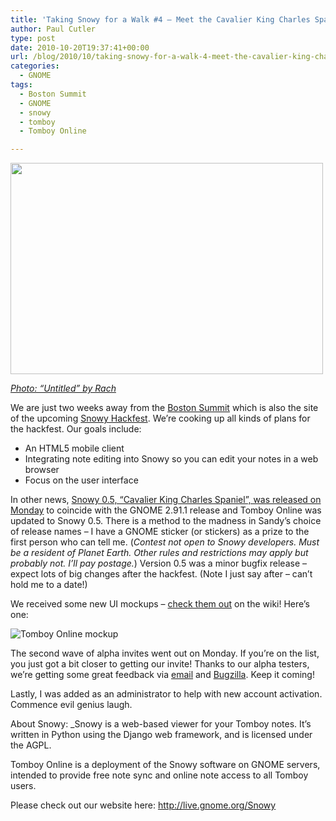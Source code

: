 ```yaml
---
title: 'Taking Snowy for a Walk #4 – Meet the Cavalier King Charles Spaniel'
author: Paul Cutler
type: post
date: 2010-10-20T19:37:41+00:00
url: /blog/2010/10/taking-snowy-for-a-walk-4-meet-the-cavalier-king-charles-spaniel/
categories:
  - GNOME
tags:
  - Boston Summit
  - GNOME
  - snowy
  - tomboy
  - Tomboy Online

---
```

[<img src="https://i1.wp.com/farm1.static.flickr.com/222/535848669_81a8206053.jpg?resize=500%2C338" width="500" height="338" alt="" data-recalc-dims="1" />][1]

_[Photo: &#8220;Untitled&#8221; by Rach][2]_

We are just two weeks away from the [Boston Summit][3] which is also the site of the upcoming [Snowy Hackfest][4]. We&#8217;re cooking up all kinds of plans for the hackfest. Our goals include:

  * An HTML5 mobile client
  * Integrating note editing into Snowy so you can edit your notes in a web browser
  * Focus on the user interface

In other news, [Snowy 0.5, &#8220;Cavalier King Charles Spaniel&#8221;, was released on Monday][5] to coincide with the GNOME 2.91.1 release and Tomboy Online was updated to Snowy 0.5. There is a method to the madness in Sandy&#8217;s choice of release names &#8211; I have a GNOME sticker (or stickers) as a prize to the first person who can tell me. (_Contest not open to Snowy developers. Must be a resident of Planet Earth. Other rules and restrictions may apply but probably not. I&#8217;ll pay postage._) Version 0.5 was a minor bugfix release &#8211; expect lots of big changes after the hackfest. (Note I just say after &#8211; can&#8217;t hold me to a date!)

We received some new UI mockups &#8211; [check them out][6] on the wiki! Here&#8217;s one:
  
![Tomboy Online mockup][7]

The second wave of alpha invites went out on Monday. If you&#8217;re on the list, you just got a bit closer to getting our invite! Thanks to our alpha testers, we&#8217;re getting some great feedback via [email][8] and [Bugzilla][9]. Keep it coming!

Lastly, I was added as an administrator to help with new account activation. Commence evil genius laugh.

About Snowy: _Snowy is a web-based viewer for your Tomboy notes. It&#8217;s written in Python using the Django web framework, and is licensed under the AGPL.</p> 

Tomboy Online is a deployment of the Snowy software on GNOME servers, intended to provide free note sync and online note access to all Tomboy users.

Please check out our website here: <http://live.gnome.org/Snowy></em>

 [1]: http://www.flickr.com/photos/rachelzander/535848669/ "Untitled by Rach ♥, on Flickr"
 [2]: http://www.flickr.com/photos/rachelzander/535848669/
 [3]: http://live.gnome.org/Boston2010
 [4]: http://live.gnome.org/Hackfests/Snowy
 [5]: http://mail.gnome.org/archives/snowy-list/2010-October/msg00019.html
 [6]: http://live.gnome.org/Snowy/DesignerPlayground
 [7]: http://live.gnome.org/Snowy/DesignerPlayground?action=AttachFile&do=get&target=mockup-nekohayo-editing.png
 [8]: http://mail.gnome.org/archives/snowy-list/2010-October/msg00021.html
 [9]: https://bugzilla.gnome.org/show_bug.cgi?id=632621